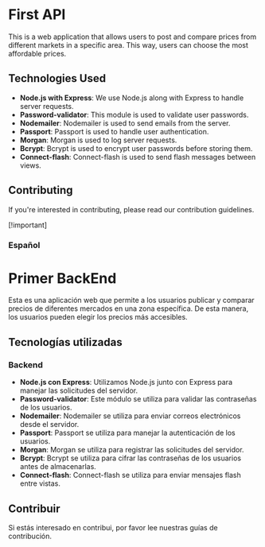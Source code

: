 # First API

This is a web application that allows users to post and compare prices from different markets in a specific area. This way, users can choose the most affordable prices.

## Technologies Used

- **Node.js with Express**: We use Node.js along with Express to handle server requests.
- **Password-validator**: This module is used to validate user passwords.
- **Nodemailer**: Nodemailer is used to send emails from the server.
- **Passport**: Passport is used to handle user authentication.
- **Morgan**: Morgan is used to log server requests.
- **Bcrypt**: Bcrypt is used to encrypt user passwords before storing them.
- **Connect-flash**: Connect-flash is used to send flash messages between views.

## Contributing

If you're interested in contributing, please read our contribution guidelines.



[!important] 

### Español

# Primer BackEnd

Esta es una aplicación web que permite a los usuarios publicar y comparar precios de diferentes mercados en una zona específica. De esta manera, los usuarios pueden elegir los precios más accesibles.

## Tecnologías utilizadas


### Backend
- **Node.js con Express**: Utilizamos Node.js junto con Express para manejar las solicitudes del servidor.
- **Password-validator**: Este módulo se utiliza para validar las contraseñas de los usuarios.
- **Nodemailer**: Nodemailer se utiliza para enviar correos electrónicos desde el servidor.
- **Passport**: Passport se utiliza para manejar la autenticación de los usuarios.
- **Morgan**: Morgan se utiliza para registrar las solicitudes del servidor.
- **Bcrypt**: Bcrypt se utiliza para cifrar las contraseñas de los usuarios antes de almacenarlas.
- **Connect-flash**: Connect-flash se utiliza para enviar mensajes flash entre vistas.


## Contribuir

Si estás interesado en contribui, por favor lee nuestras guías de contribución.


